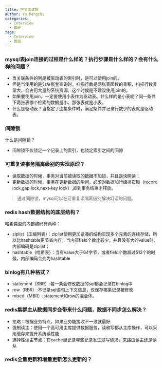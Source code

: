 ```yaml
---
title: 字节面试题
author: Yu Mengchi
categories:
  - Interview
  - 面经 
tags:
  - Interview
  - 面经
---
```

  
### mysql表join连接的过程是什么样的？执行步骤是什么样的？会有什么样的问题？
- 当关联条件的列是被驱动表的索引时，是可以使用join的。
- 但是当使用的是分块嵌套查询时，扫描行数是两张表函数的乘积，扫描行数非常大，会占用大量的系统资源，这个时候是不建议使用join的。
- 如果要使用join，一定要使用小表作为驱动表。什么样的是小表呢？同一条件下两张表哪个检索的数据量小，那张表就是小表。
- 什么是驱动表？当指定了连接条件时，满足条件并记录行数少的表就是驱动表。

### 间隙锁
什么是间隙锁？
- 间隙锁不仅锁定一个记录上的索引，也锁定索引之间的间隙

### 可重复读事务隔离级别的实现原理？
- 读取数据的时候，事务对当前被读取的数据不加锁，并且是快照读；
- 更新数据的时候，事务在更新数据的瞬间，必须对数据加行级排它锁（record lock,gap lock,next-key lock）,直到事务结束才释放。

> 通过间隙锁，mysql可以在可重复读隔离级别解决幻读的问题。

### redis hash数据结构的底层结构？

哈希类型的内部编码有两种：
- ziplist（压缩列表）：ziplist使用更加紧凑的结构实现多个元素的连续存储，所以比hashtable更节省内存。当内部field个数比较少，并且没有大的value时，内部编码是ziplist；
- hashtable（哈希表）：当有value大于64字节，或者field个数超过512个的时候，内部编码会变为hashtable

### binlog有几种格式？

- statement（SBR）:每一条会修改数据的sql都会记录在binlog中
- row（RBR）:不记录sql语句上下文信息，仅保存哪条记录被修改
- mixed（MBR）:statement和row的混合体。

### redis集群主从数据同步会带来什么问题，数据不同步怎么解决？

- 忽略：根据业务特点，如果业务能接收不一致就最好
- 强制读主：使用一个高可用主库提供数据服务，读和写都从主库操作，可以采用缓存来提升系统读性能
- 选择性读主节点：在cache里记录哪些记录发生过写请求，来路由读主还是读从

### redis全量更新和增量更新怎么更新的？


